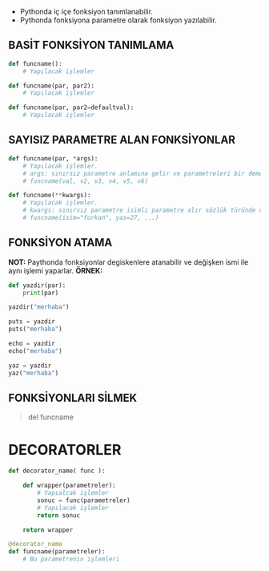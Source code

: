 
- Pythonda iç içe fonksiyon tanımlanabilir.
- Pythonda fonksiyona parametre olarak fonksiyon yazılabilir.

## BASİT FONKSİYON TANIMLAMA
```python
def funcname():
	# Yapılacak işlemler
```

```python
def funcname(par, par2):
	# Yapılacak işlemler
```

```python
def funcname(par, par2=defaultval):
	# Yapılacak işlemler
```

## SAYISIZ PARAMETRE ALAN FONKSİYONLAR
```python
def funcname(par, *args):
	# Yapılacak işlemler.
	# args: sınırsız parametre anlamına gelir ve parametreleri bir demet (tuple) halinde verir.
	# funcname(val, v2, v3, v4, v5, v6)
```

```python
def funcname(**kwargs):
	# Yapılacak işlemler.
	# kwargs: sınırsız parametre isimli parametre alır sözlük türünde döner
	# funcname(isim="furkan", yas=27, ...)
```

## FONKSİYON ATAMA
**NOT:** Paythonda fonksiyonlar degiskenlere atanabilir ve değişken ismi ile aynı işlemi yaparlar.
**ÖRNEK:**
```python
def yazdir(par):
	print(par)

yazdir("merhaba")

puts = yazdir
puts("merhaba")

echo = yazdir
echo("merhaba")

yaz = yazdir
yaz("merhaba")
```


## FONKSİYONLARI SİLMEK
> del funcname

# DECORATORLER
```python
def decorator_name( func ):

	def wrapper(parametreler):
		# Yapıalcak işlemler
		sonuc = func(parametreler)
		# Yapılacak işlemler
		return sonuc

	return wrapper

@decorator_name
def funcname(parametreler):
	# Bu parametrenin işlemleri
```
